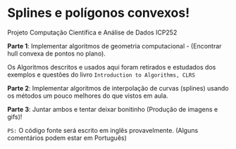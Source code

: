 # Splines e polígonos convexos!
Projeto Computação Científica e Análise de Dados ICP252


**Parte 1**: Implementar algoritmos de geometria computacional - (Encontrar hull convexa de pontos no plano).

Os Algoritmos descritos e usados aqui foram retirados e estudados dos exemplos e questões do livro `Introduction to Algorithms, CLRS`

**Parte 2**: Implementar algoritmos de interpolação de curvas (splines) usando os métodos um pouco melhores do que vistos em aula.

**Parte 3**: Juntar ambos e tentar deixar bonitinho (Produção de imagens e gifs)!


`PS:` O código fonte será escrito em inglês provavelmente. (Alguns comentários podem estar em Português)
